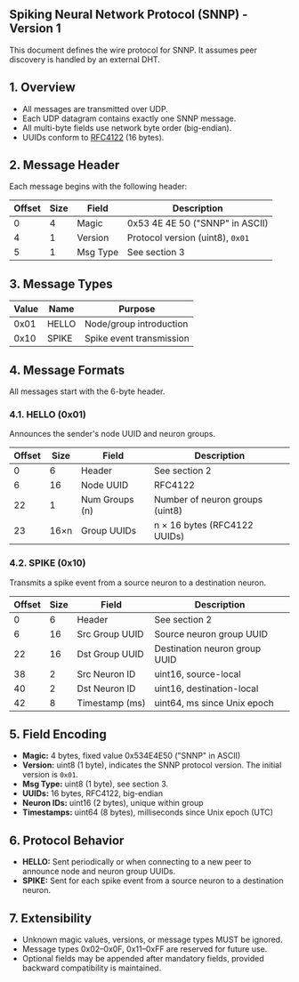 ## Spiking Neural Network Protocol (SNNP) - Version 1

This document defines the wire protocol for SNNP. It assumes peer discovery is handled by an external DHT.

## 1. Overview

- All messages are transmitted over UDP.
- Each UDP datagram contains exactly one SNNP message.
- All multi-byte fields use network byte order (big-endian).
- UUIDs conform to [RFC4122](https://www.rfc-editor.org/rfc/rfc4122) (16 bytes).

## 2. Message Header

Each message begins with the following header:

| Offset | Size | Field        | Description                           |
|--------|------|--------------|---------------------------------------|
| 0      | 4    | Magic        | 0x53 4E 4E 50 ("SNNP" in ASCII)       |
| 4      | 1    | Version      | Protocol version (uint8), `0x01`      |
| 5      | 1    | Msg Type     | See section 3                         |

## 3. Message Types

| Value | Name   | Purpose                        |
|-------|--------|--------------------------------|
| 0x01  | HELLO  | Node/group introduction        |
| 0x10  | SPIKE  | Spike event transmission       |

## 4. Message Formats

All messages start with the 6-byte header.  

### 4.1. HELLO (0x01)

Announces the sender's node UUID and neuron groups.

| Offset | Size    | Field            | Description                        |
|--------|---------|------------------|------------------------------------|
| 0      | 6       | Header           | See section 2                      |
| 6      | 16      | Node UUID        | RFC4122                            |
| 22     | 1       | Num Groups (n)   | Number of neuron groups (uint8)    |
| 23     | 16×n    | Group UUIDs      | n × 16 bytes (RFC4122 UUIDs)       |

### 4.2. SPIKE (0x10)

Transmits a spike event from a source neuron to a destination neuron.

| Offset | Size    | Field                | Description                      |
|--------|---------|----------------------|----------------------------------|
| 0      | 6       | Header               | See section 2                    |
| 6      | 16      | Src Group UUID       | Source neuron group UUID         |
| 22     | 16      | Dst Group UUID       | Destination neuron group UUID    |
| 38     | 2       | Src Neuron ID        | uint16, source-local             |
| 40     | 2       | Dst Neuron ID        | uint16, destination-local        |
| 42     | 8       | Timestamp (ms)       | uint64, ms since Unix epoch      |

## 5. Field Encoding

- **Magic:** 4 bytes, fixed value 0x534E4E50 ("SNNP" in ASCII)
- **Version:** uint8 (1 byte), indicates the SNNP protocol version. The initial version is `0x01`.
- **Msg Type:** uint8 (1 byte), see section 3.
- **UUIDs:** 16 bytes, RFC4122, big-endian
- **Neuron IDs:** uint16 (2 bytes), unique within group
- **Timestamps:** uint64 (8 bytes), milliseconds since Unix epoch (UTC)

## 6. Protocol Behavior

- **HELLO:** Sent periodically or when connecting to a new peer to announce node and neuron group UUIDs.
- **SPIKE:** Sent for each spike event from a source neuron to a destination neuron.

## 7. Extensibility

- Unknown magic values, versions, or message types MUST be ignored.
- Message types 0x02–0x0F, 0x11–0xFF are reserved for future use.
- Optional fields may be appended after mandatory fields, provided backward compatibility is maintained.
